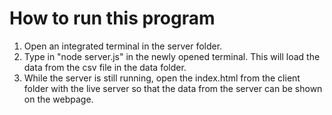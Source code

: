 # How to run this program
1. Open an integrated terminal in the server folder.
2. Type in "node server.js" in the newly opened terminal. This will load the data from the csv file in the data folder.
3. While the server is still running, open the index.html from the client folder with the live server so that the data from the server can be shown on the webpage.